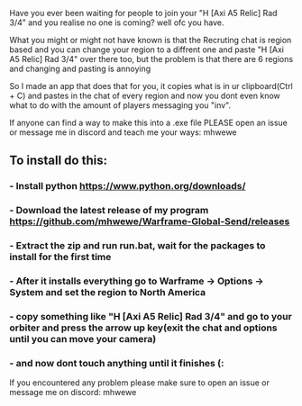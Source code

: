 Have you ever been waiting for people to join your "H [Axi A5 Relic] Rad 3/4" and you realise no one is coming? well ofc you have.

What you might or might not have known is that the Recruting chat is region based and you can change your region to a diffrent one and paste "H [Axi A5 Relic] Rad 3/4" over there too, but the problem is that there are 6 regions and changing and pasting is annoying

So I made an app that does that for you, it copies what is in ur clipboard(Ctrl + C) and pastes in the chat of every region and now you dont even know what to do with the amount of players messaging you "inv".

If anyone can find a way to make this into a .exe file PLEASE open an issue or message me in discord and teach me your ways: mhwewe

## To install do this:

### - Install python https://www.python.org/downloads/
### - Download the latest release of my program https://github.com/mhwewe/Warframe-Global-Send/releases
### - Extract the zip and run run.bat, wait for the packages to install for the first time
### - After it installs everything go to Warframe -> Options -> System and set the region to North America
### - copy something like "H [Axi A5 Relic] Rad 3/4" and go to your orbiter and press the arrow up key(exit the chat and options until you can move your camera)
### - and now dont touch anything until it finishes (:

If you encountered any problem please make sure to open an issue or message me on discord: mhwewe
